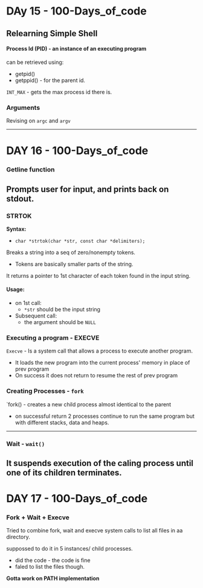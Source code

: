 # DAy 15 - 100-Days_of_code

## Relearning Simple Shell

#### Process Id (PID) - an instance of an executing program
can be retrieved using:
- getpid()
- getppid() - for the parent id.

`INT_MAX` - gets the max process id there is.

### Arguments
Revising on `argc` and `argv`

---
# DAY 16 - 100-Days_of_code

### Getline function
Prompts user for input, and prints back on stdout.
---

### STRTOK
**Syntax:**
- `char *strtok(char *str, const char *delimiters);`

Breaks a string into a seq of zero/nonempty tokens.
- Tokens are basically smaller parts of the string.

It returns a pointer to 1st character of each token found in the input string.
#### Usage:
- on 1st call:
    * `*str` should be the input string
- Subsequent call:
    * the argument should be `NULL`

### Executing a program - EXECVE

`Execve` - Is a system call that allows a process to execute another program.
- It loads the new program into the current process' memory in place of prev program
- On success it does not return to resume the rest of prev program

### Creating Processes - `fork`
`fork() - creates a new child process almost identical to the parent
- on successful return 2 processes continue to run the same program but with different stacks, data and heaps.
---
### Wait - `wait()`
It suspends execution of the caling process until one of its children terminates.
---

# DAY 17 - 100-Days_of_code

### Fork + Wait + Execve

Tried to combine fork, wait and execve system calls to list all files in aa directory.

suppossed to do it in 5 instances/ child processes.

- did the code - the code is fine
- faled to list the files though.

**Gotta work on PATH implementation**
